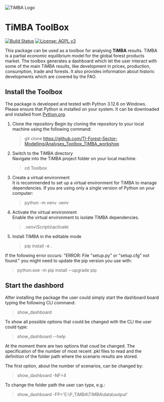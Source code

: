 ![TiMBA Logo](https://raw.githubusercontent.com/TI-Forest-Sector-Modelling/TiMBA/main/timba_logo_v3.png)

# TiMBA ToolBox

[![Build Status](https://github.com/TI-Forest-Sector-Modelling/Analyses_Toolbox_TiMBA_workshop/actions/workflows/actions.yml/badge.svg)](https://github.com/TI-Forest-Sector-Modelling/Analyses_Toolbox_TiMBA_workshop/actions/workflows/actions.yml)
[![License: AGPL v3](https://img.shields.io/badge/License-AGPL_v3-blue.svg)](https://www.gnu.org/licenses/agpl-3.0)

This package can be used as a toolbox for analysing **TiMBA** results. TiMBA is a partial economic equilibrium model for the global forest products market. The toolbox generates a dashboard which let the user interact with some of the main TiMBA results, like development in prices, production, consumption, trade and forests. It also provides information about historic developments which are covered by the FAO.

## Install the Toolbox

The package is developed and tested with Python 3.12.6 on Windows. Please ensure that Python is installed on your system. It can be downloaded and installed
from [Python.org](https://www.python.org/downloads/release/python-3126/).

1. Clone the repository
Begin by cloning the repository to your local machine using the following command: 
    >git clone https://github.com/TI-Forest-Sector-Modelling/Analyses_Toolbox_TiMBA_workshop
   > 
2. Switch to the TiMBA directory  
Navigate into the TiMBA project folder on your local machine.
   >cd Toolbox
   >
3. Create a virtual environment  
It is recommended to set up a virtual environment for TiMBA to manage dependencies. If you are using only a single version of Python on your computer:
   >python -m venv .venv
   >
1. Activate the virtual environment  
Enable the virtual environment to isolate TiMBA dependencies. 
   >.venv\Scripts\activate
   >
1. Install TiMBA in the editable mode  
   >pip install -e .

If the following error occurs: "ERROR: File "setup.py" or "setup.cfg" not found."
you might need to update the pip version you use with: 
>python.exe -m pip install --upgrade pip

## Start the dashbord
After installing the package the user could simply start the dashboard board typing the following CLI command:
> show_dashboard

To show all possible options that could be changed with the CLI the user could type:
> show_dashboard --help

At the moment there are two options that coud be changed. The specification of the number of most recent .pkl files to read and 
the definition of the folder path where the scenario results are stored.

The first option, about the number of scenarios, can be changed by:
> show_dashboard -NF=4

To change the folder path the user can type, e.g.:
> show_dashboard -FP='E:\P_TiMBA\TiMBA\data\output'
